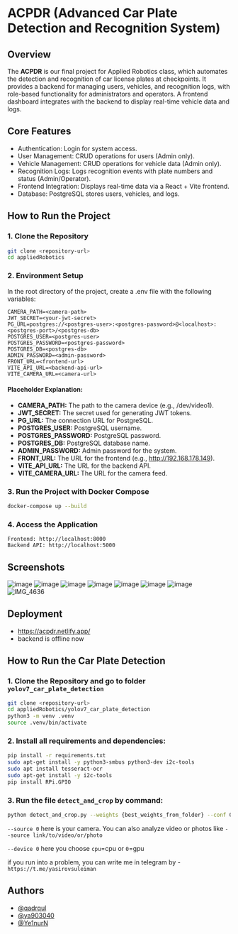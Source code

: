 # ACPDR (Advanced Car Plate Detection and Recognition System)

## Overview

The **ACPDR** is our final project for Applied Robotics class, which automates the detection and recognition of car license plates at checkpoints. It provides a backend for managing users, vehicles, and recognition logs, with role-based functionality for administrators and operators. A frontend dashboard integrates with the backend to display real-time vehicle data and logs.

## Core Features
 - Authentication: Login for system access.
 - User Management: CRUD operations for users (Admin only).
 - Vehicle Management: CRUD operations for vehicle data (Admin only).
 - Recognition Logs: Logs recognition events with plate numbers and status (Admin/Operator).
 - Frontend Integration: Displays real-time data via a React + Vite frontend.
 - Database: PostgreSQL stores users, vehicles, and logs.

## How to Run the Project

### 1. Clone the Repository

```bash
git clone <repository-url>
cd appliedRobotics
```
### 2. Environment Setup
In the root directory of the project, create a .env file with the following variables:

```.dotenv
CAMERA_PATH=<camera-path>
JWT_SECRET=<your-jwt-secret>
PG_URL=postgres://<postgres-user>:<postgres-password>@<localhost>:<postgres-port>/<postgres-db>
POSTGRES_USER=<postgres-user>
POSTGRES_PASSWORD=<postgres-password>
POSTGRES_DB=<postgres-db>
ADMIN_PASSWORD=<admin-password>
FRONT_URL=<frontend-url>
VITE_API_URL=<backend-api-url>
VITE_CAMERA_URL=<camera-url>
```

#### Placeholder Explanation:
- **CAMERA_PATH:** The path to the camera device (e.g., /dev/video1).
- **JWT_SECRET:** The secret used for generating JWT tokens.
- **PG_URL:** The connection URL for PostgreSQL.
- **POSTGRES_USER:** PostgreSQL username.
- **POSTGRES_PASSWORD:** PostgreSQL password.
- **POSTGRES_DB:** PostgreSQL database name.
- **ADMIN_PASSWORD:** Admin password for the system.
- **FRONT_URL:** The URL for the frontend (e.g., http://192.168.178.149).
- **VITE_API_URL:** The URL for the backend API.
- **VITE_CAMERA_URL:** The URL for the camera feed.

### 3. Run the Project with Docker Compose
```bash
docker-compose up --build
```

### 4. Access the Application
```
Frontend: http://localhost:8000
Backend API: http://localhost:5000
```

## Screenshots
![image](https://github.com/user-attachments/assets/f7f6c9cc-183e-488d-a0ac-2c97e33d9c31)
![image](https://github.com/user-attachments/assets/43475c7c-e994-4b3f-9b0e-9e2091f3a052)
![image](https://github.com/user-attachments/assets/0d344fb4-cd15-412d-bb7a-aceaebbce6c5)
![image](https://github.com/user-attachments/assets/5a6d4ba2-5fb0-4bdd-b556-71303d200c2a)
![image](https://github.com/user-attachments/assets/2ad3438f-c8c0-44bf-a721-dda6c57c564c)
![image](https://github.com/user-attachments/assets/7aab5659-7802-44ed-9e59-6df6ee81061c)
![image](https://github.com/user-attachments/assets/e9199782-01ec-4d70-8999-6e65b920987a)
![IMG_4636](https://github.com/user-attachments/assets/a18e4983-eea9-40e4-a09f-73fbc5add3d3)
## Deployment
- https://acpdr.netlify.app/
- backend is offline now


## How to Run the Car Plate Detection

### 1. Clone the Repository and go to folder `yolov7_car_plate_detection`
```bash
git clone <repository-url>
cd appliedRobotics/yolov7_car_plate_detection
python3 -m venv .venv
source .venv/bin/activate
```

### 2. Install all requirements and dependencies:
```bash
pip install -r requirements.txt
sudo apt-get install -y python3-smbus python3-dev i2c-tools
sudo apt install tesseract-ocr
sudo apt-get install -y i2c-tools
pip install RPi.GPIO
```

### 3. Run the file `detect_and_crop` by command:

```bash
python detect_and_crop.py --weights {best_weights_from_folder} --conf 0.25 --img-size 640 --source 0 --device 0
```
`--source 0` here is your camera. You can also analyze video or photos like `--source link/to/video/or/photo`

`--device 0` here you choose `cpu`=cpu or `0`=gpu

if you run into a problem, you can write me in telegram by - `https://t.me/yasirovsuleiman`

## Authors
- [@qadrqul](https://github.com/qadrqul)
- [@ya903040](https://github.com/ya903040)
- [@Ye1nurN](https://github.com/Ye1nurN)


